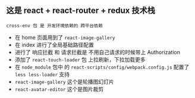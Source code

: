 ## 这是 react + react-router + redux 技术栈

``` 
cross-env 包 是 开发环境依赖的 跨平台依赖
```
+ 在 home 页面用到了 `react-image-gallery`
+ 在 index 进行了全局基础路径配置
+ 进行了 响应拦截 和 请求拦截是 不用自己请求的时候带上 Authorization 
+ 添加了 `react-touch-loader` 包 上拉刷新，下拉加载更多
+ 在 `node_module` 包中 的 `react-scripts/config/webpack.config.js` 配置了 `less less-loader` 支持
+ `react-image-gallery` 这个是轮播图幻灯片
+ `react-avatar-editor` 这个是图片裁剪